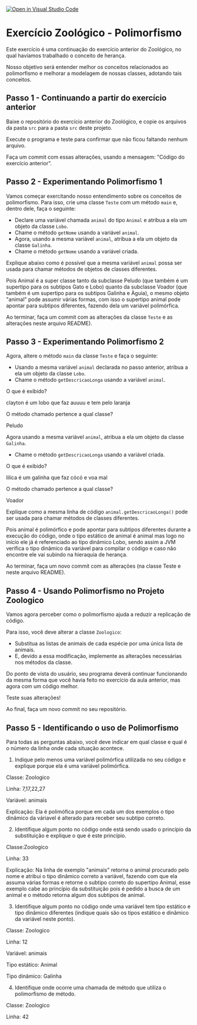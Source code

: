 [![Open in Visual Studio Code](https://classroom.github.com/assets/open-in-vscode-c66648af7eb3fe8bc4f294546bfd86ef473780cde1dea487d3c4ff354943c9ae.svg)](https://classroom.github.com/online_ide?assignment_repo_id=8179656&assignment_repo_type=AssignmentRepo)

# Exercício Zoológico - Polimorfismo

Este exercício é uma continuação do exercício anterior do Zoológico, no qual havíamos trabalhado o conceito de herança.

Nosso objetivo será entender melhor os conceitos relacionados ao polimorfismo e melhorar a modelagem de nossas classes, adotando tais conceitos.

## Passo 1 - Continuando a partir do exercício anterior

Baixe o repositório do exercício anterior do Zoológico, e copie os arquivos da pasta `src` para a pasta `src` deste projeto.

Execute o programa e teste para confirmar que não ficou faltando nenhum arquivo.

Faça um commit com essas alterações, usando a mensagem: "Código do exercício anterior".

## Passo 2 - Experimentando Polimorfismo 1

Vamos começar exercitando nosso entendimento sobre os conceitos de polimorfismo.
Para isso, crie uma classe `Teste` com um método `main` e, dentro dele, faça o seguinte:

- Declare uma variável chamada `animal` do tipo `Animal` e atribua a ela um objeto da classe `Lobo`.
- Chame o método `getNome` usando a variável `animal`.
- Agora, usando a mesma variável `animal`, atribua a ela um objeto da classe `Galinha`.
- Chame o método `getNome` usando a variável criada.

Explique abaixo como é possível que a mesma variável `animal` possa ser usada para chamar métodos de objetos de classes diferentes.

Pois Animal é a super classe tanto da subclasse Peludo (que também é um supertipo para os subtipos Gato e Lobo) quanto da subclasse Voador (que também é um supertipo para os subtipos Galinha e Àguia), o mesmo objeto "animal" pode assumir várias formas, com isso o supertipo animal pode apontar para subtipos diferentes, fazendo dela um variável polimórfica.

Ao terminar, faça um commit com as alterações da classe `Teste` e as alterações neste arquivo README).

## Passo 3 - Experimentando Polimorfismo 2

Agora, altere o método `main` da classe `Teste` e faça o seguinte:

- Usando a mesma variável `animal` declarada no passo anterior, atribua a ela um objeto da classe `Lobo`.
- Chame o método `getDescricaoLonga` usando a variável `animal`.

O que é exibido?

clayton é um lobo que faz auuuu e tem pelo laranja

O método chamado pertence a qual classe?

Peludo

Agora usando a mesma variável `animal`, atribua a ela um objeto da classe `Galinha`.

- Chame o método `getDescricaoLonga` usando a variável criada.

O que é exibido?

lilica é um galinha que faz cócó e voa mal

O método chamado pertence a qual classe?

Voador

Explique como a mesma linha de código `animal.getDescricaoLonga()` pode ser usada para chamar métodos de classes diferentes.

Pois animal é polimórfico e pode apontar para subtipos diferentes durante a execução do código, onde o tipo estático de animal é animal mas logo no início ele já é referenciado ao tipo dinâmico Lobo, sendo assim a JVM verifica o tipo dinâmico da variável para compilar o código e caso não encontre ele vai subindo na hieraquia de herança.

Ao terminar, faça um novo commit com as alterações (na classe Teste e neste arquivo README).

## Passo 4 - Usando Polimorfismo no Projeto Zoologico

Vamos agora perceber como o polimorfismo ajuda a reduzir a replicação de código.

Para isso, você deve alterar a classe `Zoologico`:

- Substitua as listas de animais de cada espécie por uma única lista de animais.
- E, devido a essa modificação, implemente as alterações necessárias nos métodos da classe.

Do ponto de vista do usuário, seu programa deverá continuar funcionando da mesma forma que você havia feito no exercício da aula anterior, mas agora com um código melhor.

Teste suas alterações!

Ao final, faça um novo commit no seu repositório.

## Passo 5 - Identificando o uso de Polimorfismo

Para todas as perguntas abaixo, você deve indicar em qual classe e qual é o número da linha onde cada situação acontece.

1. Indique pelo menos uma variável polimórfica utilizada no seu código e explique porque ela é uma variável polimórfica.

Classe: Zoologico

Linha: 7,17,22,27

Variável: animais

Explicação: Ela é polimófica porque em cada um dos exemplos o tipo dinâmico da váriavel é alterado para receber seu subtipo correto.

2. Identifique algum ponto no código onde está sendo usado o princípio da substituição e explique o que é este princípio.

Classe:Zoologico

Linha: 33

Explicação: Na linha de exemplo "animais" retorna o animal procurado pelo nome e atribui o tipo dinâmico correto a variável, fazendo com que ela assuma várias formas e retorne o subtipo correto do supertipo Animal, esse exemplo cabe ao princípio da substituição pois é pedido a busca de um animal e o método retorna algum dos subtipos de animal.

3. Identifique algum ponto no código onde uma variável tem tipo estático e tipo dinâmico diferentes (indique quais são os tipos estático e dinâmico da variável neste ponto).

Classe: Zoologico

Linha: 12

Variável: animais

Tipo estático: Animal

Tipo dinâmico: Galinha

4. Identifique onde ocorre uma chamada de método que utiliza o polimorfismo de método.

Classe: Zoologico

Linha: 42

